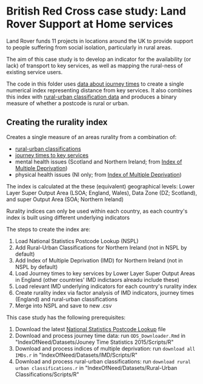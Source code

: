 # British Red Cross case study: Land Rover Support at Home services
Land Rover funds 11 projects in locations around the UK to provide support to people suffering from social isolation, particularly in rural areas.

The aim of this case study is to develop an indicator for the availability (or lack) of transport to key services, as well as mapping the rural-ness of existing service users.

The code in this folder uses [data about journey times]() to create a single numerical index representing distance from key services. It also combines this index with [rural-urban classification data]() and produces a binary measure of whether a postcode is rural or urban.

## Creating the rurality index
Creates a single measure of an areas rurality from a combination of:
- [rural-urban classifications](https://github.com/mattmalcher/IndexOfNeed/wiki/Data-Source-%E2%80%90-Rural-Urban-Classification)
- [journey times to key services](https://github.com/mattmalcher/IndexOfNeed/wiki/Data-Source-%E2%80%90-Journey-Times-to-Key-Services)
- mental health issues (Scotland and Northern Ireland; from [Index of Multiple Deprivation](https://github.com/mattmalcher/IndexOfNeed/tree/master/Datasets/IMD))
- physical health issues (NI only; from [Index of Multiple Deprivation](https://github.com/mattmalcher/IndexOfNeed/tree/master/Datasets/IMD))

The index is calculated at the these (equivalent) geographical levels: Lower Layer Super Output Area (LSOA; England, Wales), Data Zone (DZ; Scotland), and super Output Area (SOA; Northern Ireland)

Rurality indices can only be used within each country, as each country's index is built using different underlying indicators

The steps to create the index are:
1. Load National Statistics Postcode Lookup (NSPL)
2. Add Rural-Urban Classifications for Northern Ireland (not in NSPL by default)
3. Add Index of Multiple Deprivation (IMD) for Northern Ireland (not in NSPL by default)
4. Load Journey times to key services by Lower Layer Super Output Areas in England (other countries' IMD indictaors alreadu include these)
5. Load relevant IMD underlying indicators for each country's rurality index
6. Create rurality index via factor analysis of IMD indicators, journey times (England) and rural-urban classifications
7. Merge into NSPL and save to new .csv

This case study has the following prerequisites:
1. Download the latest [National Statistics Postcode Lookup](http://geoportal.statistics.gov.uk/datasets/national-statistics-postcode-lookup-latest-centroids) file
2. Download and process journey time data: run `ODS_Downloader.Rmd` in "IndexOfNeed/Datasets/Jouney Time Statistics 2015/Scripts/R"
3. Download and process indices of multiple deprivation: run `download all IMDs.r` in "IndexOfNeed/Datasets/IMD/Scripts/R"
4. Download and process rural-urban classifications: run `download rural urban classifications.r` in "IndexOfNeed/Datasets/Rural-Urban Classifications/Scripts/R"
